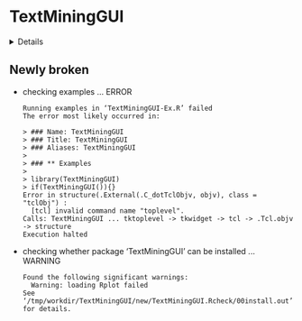 # TextMiningGUI

<details>

* Version: 0.1
* Source code: https://github.com/cran/TextMiningGUI
* URL: https://c0reyes.github.io/TextMiningGUI/
* Date/Publication: 2020-08-11 15:20:08 UTC
* Number of recursive dependencies: 158

Run `cloud_details(, "TextMiningGUI")` for more info

</details>

## Newly broken

*   checking examples ... ERROR
    ```
    Running examples in ‘TextMiningGUI-Ex.R’ failed
    The error most likely occurred in:
    
    > ### Name: TextMiningGUI
    > ### Title: TextMiningGUI
    > ### Aliases: TextMiningGUI
    > 
    > ### ** Examples
    > 
    > library(TextMiningGUI)
    > if(TextMiningGUI()){}
    Error in structure(.External(.C_dotTclObjv, objv), class = "tclObj") : 
      [tcl] invalid command name "toplevel".
    Calls: TextMiningGUI ... tktoplevel -> tkwidget -> tcl -> .Tcl.objv -> structure
    Execution halted
    ```

*   checking whether package ‘TextMiningGUI’ can be installed ... WARNING
    ```
    Found the following significant warnings:
      Warning: loading Rplot failed
    See ‘/tmp/workdir/TextMiningGUI/new/TextMiningGUI.Rcheck/00install.out’ for details.
    ```

